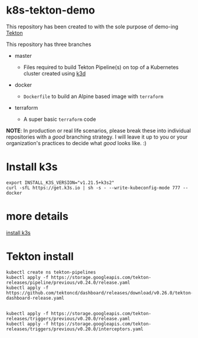 # k8s-tekton-demo

This repository has been created to with the sole purpose of demo-ing [Tekton](https://tekton.dev)

This repository has three branches

- master

    * Files required to build Tekton Pipeline(s) on top of a Kubernetes cluster created using [k3d](https://github.com/rancher/k3d)

- docker

    * `Dockerfile` to build an Alpine based image with `terraform`

- terraform

    * A super basic `terraform` code

**NOTE**: In production or real life scenarios, please break these into individual repositories with a _good_ branching strategy. I will leave it up to you or your organization's practices to decide what _good_ looks like. :)

# Install k3s
```
export INSTALL_K3S_VERSION="v1.21.5+k3s2"
curl -sfL https://get.k3s.io | sh -s - --write-kubeconfig-mode 777 --docker
```

# more details
[install k3s](https://github.com/amitkarpe/setup/blob/main/k3s.sh)

# Tekton install

```
kubectl create ns tekton-pipelines
kubectl apply -f https://storage.googleapis.com/tekton-releases/pipeline/previous/v0.24.0/release.yaml
kubectl apply -f https://github.com/tektoncd/dashboard/releases/download/v0.26.0/tekton-dashboard-release.yaml


kubectl apply -f https://storage.googleapis.com/tekton-releases/triggers/previous/v0.20.0/release.yaml
kubectl apply -f https://storage.googleapis.com/tekton-releases/triggers/previous/v0.20.0/interceptors.yaml
```